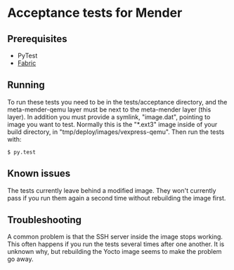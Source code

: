 Acceptance tests for Mender
===========================


Prerequisites
-------------

* PyTest
* [Fabric](http://www.fabfile.org)


Running
-------

To run these tests you need to be in the tests/acceptance directory, and the
meta-mender-qemu layer must be next to the meta-mender layer (this layer). In
addition you must provide a symlink, "image.dat", pointing to image you want to
test. Normally this is the "*.ext3" image inside of your build directory, in
"tmp/deploy/images/vexpress-qemu". Then run the tests with:

```
$ py.test
```


Known issues
------------

The tests currently leave behind a modified image. They won't currently pass if
you run them again a second time without rebuilding the image first.


Troubleshooting
---------------

A common problem is that the SSH server inside the image stops working. This
often happens if you run the tests several times after one another. It is
unknown why, but rebuilding the Yocto image seems to make the problem go away.
